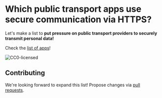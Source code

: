 # Which public transport apps use secure communication via HTTPS?

Let's make a list to **put pressure on public transport providers to securely transmit personal data!**

Check the [list of apps](list.md)!

![CC0-licensed](https://img.shields.io/github/license/public-transport/public-transport-apps-encryption.svg)


## Contributing

We're looking forward to expand this list! Propose changes via [pull requests](https://help.github.com/articles/about-pull-requests/).
